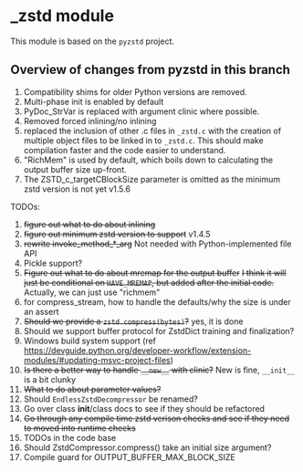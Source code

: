 # _zstd module

This module is based on the `pyzstd` project.

## Overview of changes from pyzstd in this branch

1. Compatibility shims for older Python versions are removed.
2. Multi-phase init is enabled by default
3. PyDoc_StrVar is replaced with argument clinic where possible.
4. Removed forced inlining/no inlining
5. replaced the inclusion of other .c files in `_zstd.c` with the creation of multiple object files to be linked in to `_zstd.c`. This should make compilation faster and the code easier to understand.
6. "RichMem" is used by default, which boils down to calculating the output buffer size up-front.
7. The ZSTD_c_targetCBlockSize parameter is omitted as the minimum zstd version is not yet v1.5.6


TODOs:
1. ~~figure out what to do about inlining~~
2. ~~figure out minimum zstd version to support~~ v1.4.5
3. ~~rewrite invoke_method_*_arg~~ Not needed with Python-implemented file API
4. Pickle support?
5. ~~Figure out what to do about mremap for the output buffer~~ ~~I think it will just be conditional on `HAVE_MREMAP`, but added after the initial code.~~ Actually, we can just use "richmem"
6. for compress_stream, how to handle the defaults/why the size is under an assert
7. ~~Should we provide a `zstd.compress(bytes)`?~~ yes, it is done
8. Should we support buffer protocol for ZstdDict training and finalization?
9. Windows build system support (ref https://devguide.python.org/developer-workflow/extension-modules/#updating-msvc-project-files)
10. ~~Is there a better way to handle `__new__` with clinic?~~ New is fine, `__init__` is a bit clunky
11. ~~What to do about parameter values?~~
12. Should `EndlessZstdDecompressor` be renamed?
13. Go over class __init__/class docs to see if they should be refactored
14. ~~Go through any compile time zstd verison checks and see if they need to moved into runtime checks~~
15. TODOs in the code base
16. Should ZstdCompressor.compress() take an initial size argument?
17. Compile guard for OUTPUT_BUFFER_MAX_BLOCK_SIZE
